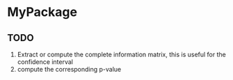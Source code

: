 # MyPackage

## TODO
1. Extract or compute the complete information matrix, this is useful for the confidence interval
2. compute the corresponding p-value
   
